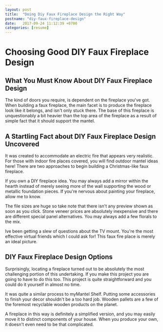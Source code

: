 ```yaml
---
layout: post
title:  "Doing Diy Faux Fireplace Design the Right Way"
postname: "diy-faux-fireplace-design"
date:   2017-09-24 11:12:39 +0700
categories: [resume]
---
```

 Choosing Good DIY Faux Fireplace Design 
=========================================

 What You Must Know About DIY Faux Fireplace Design 
----------------------------------------------------

The kind of doors you require, is dependent on the fireplace you've got. When building a faux fireplace, the main facet is to produce the fireplace look like it belongs, and isn't only stuck there. The base of this fireplace is unquestionably a bit heavier than the top area of the fireplace as a result of simple fact that it should support the mantel.

 A Startling Fact about DIY Faux Fireplace Design Uncovered
-----------------------------------------------------------

It was created to accommodate an electric fire that appears very realistic. For those with indoor fire places covered, you will find outdoor mantel ideas here! There are two approaches to begin building a Christmas-like faux fireplace.

If you own a DIY fireplace idea. You may always add a mirror within the hearth instead of merely seeing more of the wall supporting the wood or metallic foundation pieces. If you're nervous about painting your fireplace, allow me to know.

The file sizes are huge so take note that there isn't any preview shown as soon as you click. Stone veneer prices are absolutely inexpensive and there are different special panel alternatives. You may always add a few florals to the mix.

Ive been getting a slew of questions about the TV mount. You're the most effective virtual friends which I could ask for! This faux fire place is merely an ideal picture.

 DIY Faux Fireplace Design Options
----------------------------------

Surprisingly, locating a fireplace turned out to be absolutely the most challenging portion of this undertaking. If you make this project you are going to have to do this too. This project is quite straightforward and you could do it yourself in almost no time.

It was quite a similar process to myMantel Shelf. Putting some accessories to finish your decor shouldn't be a too hard job. Wooden pallets are a few of the foremost recyclable wooden products on the planet.

A fireplace in this way is definitely a simplified version, and you may easily move it to distinct components of your house. When you produce your own, it doesn't even need to be that complicated.
